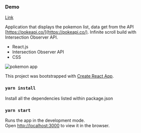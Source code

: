 ### Demo
[Link](https://pokemon-app-react.now.sh/)

Application that displays the pokemon list, data get from the API [https://pokeapi.co/](https://pokeapi.co/). Infinite scroll build with  Intersection Observer API.
+ React.js
+ Intersection Observer API
+ CSS

![pokemon app](https://repository-images.githubusercontent.com/265763309/4ee47100-9b7e-11ea-8d13-de1f3e88d58c)

This project was bootstrapped with [Create React App](https://github.com/facebook/create-react-app).

### `yarn install`

Install all the dependencies listed within package.json

### `yarn start`

Runs the app in the development mode.<br />
Open [http://localhost:3000](http://localhost:3000) to view it in the browser.
